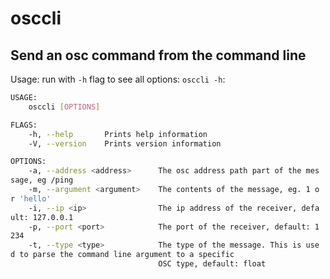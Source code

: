 # osccli
## Send an osc command from the command line

Usage:
run with `-h` flag to see all options: `osccli -h`:

```sh
USAGE:
    osccli [OPTIONS]

FLAGS:
    -h, --help       Prints help information
    -V, --version    Prints version information

OPTIONS:
    -a, --address <address>      The osc address path part of the mes
sage, eg /ping
    -m, --argument <argument>    The contents of the message, eg. 1 o
r 'hello'
    -i, --ip <ip>                The ip address of the receiver, defa
ult: 127.0.0.1
    -p, --port <port>            The port of the receiver, default: 1
234
    -t, --type <type>            The type of the message. This is use
d to parse the command line argument to a specific
                                 OSC type, default: float

```

